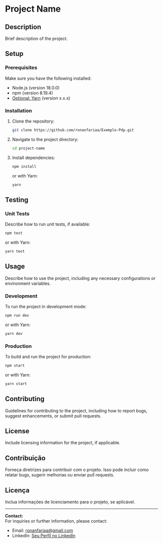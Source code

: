 # Project Name

## Description

Brief description of the project.

## Setup

### Prerequisites

Make sure you have the following installed:

- Node.js (version 18.0.0)
- npm (version 8.19.4)
- [Optional: Yarn](https://yarnpkg.com/getting-started/install) (version x.x.x)

### Installation

1. Clone the repository:

    ```bash
    git clone https://github.com/ronanfariaa/Exemple-Pdp.git
    ```

2. Navigate to the project directory:

    ```bash
    cd project-name
    ```

3. Install dependencies:

    ```bash
    npm install
    ```

    or with Yarn:

    ```bash
    yarn
    ```

## Testing

### Unit Tests

Describe how to run unit tests, if available:

```bash
npm test
```

or with Yarn:

```bash
yarn test
```

## Usage

Describe how to use the project, including any necessary configurations or environment variables.

### Development

To run the project in development mode:

```bash
npm run dev
```

or with Yarn:

```bash
yarn dev
```

### Production

To build and run the project for production:

```bash
npm start
```

or with Yarn:

```bash
yarn start
```

## Contributing

Guidelines for contributing to the project, including how to report bugs, suggest enhancements, or submit pull requests.

## License

Include licensing information for the project, if applicable.



## Contribuição

Forneça diretrizes para contribuir com o projeto. Isso pode incluir como relatar bugs, sugerir melhorias ou enviar pull requests.

## Licença

Inclua informações de licenciamento para o projeto, se aplicável.

---

**Contact:**  
For inquiries or further information, please contact:

- Email: ronanfariaa@gmail.com  
- LinkedIn: [Seu Perfil no LinkedIn](https://www.linkedin.com/in/ronanfariaa/)